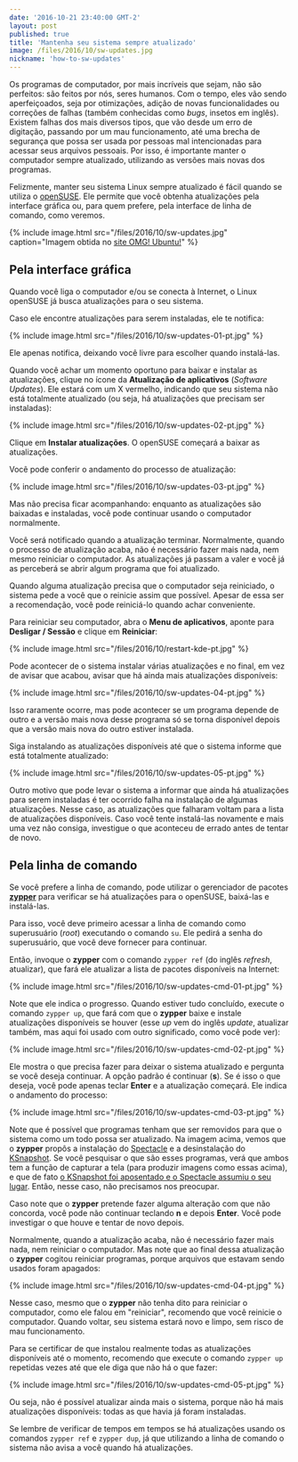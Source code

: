 ```yaml
---
date: '2016-10-21 23:40:00 GMT-2'
layout: post
published: true
title: 'Mantenha seu sistema sempre atualizado'
image: /files/2016/10/sw-updates.jpg
nickname: 'how-to-sw-updates'
---
```


Os programas de computador, por mais incríveis que sejam, não são perfeitos: são feitos por nós, seres humanos. Com o tempo, eles vão sendo aperfeiçoados, seja por otimizações, adição de novas funcionalidades ou correções de falhas (também conhecidas como *bugs*, insetos em inglês). Existem falhas dos mais diversos tipos, que vão desde um erro de digitação, passando por um mau funcionamento, até uma brecha de segurança que possa ser usada por pessoas mal intencionadas para acessar seus arquivos pessoais. Por isso, é importante manter o computador sempre atualizado, utilizando as versões mais novas dos programas.

Felizmente, manter seu sistema Linux sempre atualizado é fácil quando se utiliza o [openSUSE][opensuse]. Ele permite que você obtenha atualizações pela interface gráfica ou, para quem prefere, pela interface de linha de comando, como veremos.

{% include image.html src="/files/2016/10/sw-updates.jpg" caption="Imagem obtida no [site OMG! Ubuntu!](http://www.omgubuntu.co.uk/2016/10/why-use-linux-answer-three-short-words)" %}

## Pela interface gráfica

Quando você liga o computador e/ou se conecta à Internet, o Linux openSUSE já busca atualizações para o seu sistema.

Caso ele encontre atualizações para serem instaladas, ele te notifica:

{% include image.html src="/files/2016/10/sw-updates-01-pt.jpg" %}

Ele apenas notifica, deixando você livre para escolher quando instalá-las.

Quando você achar um momento oportuno para baixar e instalar as atualizações, clique no ícone da **Atualização de aplicativos** (*Software Updates*). Ele estará com um X vermelho, indicando que seu sistema não está totalmente atualizado (ou seja, há atualizações que precisam ser instaladas):

{% include image.html src="/files/2016/10/sw-updates-02-pt.jpg" %}

Clique em **Instalar atualizações**. O openSUSE começará a baixar as atualizações.

Você pode conferir o andamento do processo de atualização:

{% include image.html src="/files/2016/10/sw-updates-03-pt.jpg" %}

Mas não precisa ficar acompanhando: enquanto as atualizações são baixadas e instaladas, você pode continuar usando o computador normalmente.

Você será notificado quando a atualização terminar. Normalmente, quando o processo de atualização acaba, não é necessário fazer mais nada, nem mesmo reiniciar o computador. As atualizações já passam a valer e você já as perceberá se abrir algum programa que foi atualizado.

Quando alguma atualização precisa que o computador seja reiniciado, o sistema pede a você que o reinicie assim que possível. Apesar de essa ser a recomendação, você pode reiniciá-lo quando achar conveniente.

Para reiniciar seu computador, abra o **Menu de aplicativos**, aponte para **Desligar / Sessão** e clique em **Reiniciar**:

{% include image.html src="/files/2016/10/restart-kde-pt.jpg" %}

Pode acontecer de o sistema instalar várias atualizações e no final, em vez de avisar que acabou, avisar que há ainda mais atualizações disponíveis:

{% include image.html src="/files/2016/10/sw-updates-04-pt.jpg" %}

Isso raramente ocorre, mas pode acontecer se um programa depende de outro e a versão mais nova desse programa só se torna disponível depois que a versão mais nova do outro estiver instalada.

Siga instalando as atualizações disponíveis até que o sistema informe que está totalmente atualizado:

{% include image.html src="/files/2016/10/sw-updates-05-pt.jpg" %}

Outro motivo que pode levar o sistema a informar que ainda há atualizações para serem instaladas é ter ocorrido falha na instalação de algumas atualizações. Nesse caso, as atualizações que falharam voltam para a lista de atualizações disponíveis. Caso você tente instalá-las novamente e mais uma vez não consiga, investigue o que aconteceu de errado antes de tentar de novo.

## Pela linha de comando

Se você prefere a linha de comando, pode utilizar o gerenciador de pacotes [**zypper**][zypper] para verificar se há atualizações para o openSUSE, baixá-las e instalá-las.

Para isso, você deve primeiro acessar a linha de comando como superusuário (*root*) executando o comando `su`. Ele pedirá a senha do superusuário, que você deve fornecer para continuar.

Então, invoque o **zypper** com o comando `zypper ref` (do inglês *refresh*, atualizar), que fará ele atualizar a lista de pacotes disponíveis na Internet:

{% include image.html src="/files/2016/10/sw-updates-cmd-01-pt.jpg" %}

Note que ele indica o progresso. Quando estiver tudo concluído, execute o comando `zypper up`, que fará com que o **zypper** baixe e instale atualizações disponíveis se houver (esse *up* vem do inglês *update*, atualizar também, mas aqui foi usado com outro significado, como você pode ver):

{% include image.html src="/files/2016/10/sw-updates-cmd-02-pt.jpg" %}

Ele mostra o que precisa fazer para deixar o sistema atualizado e pergunta se você deseja continuar. A opção padrão é continuar (**s**). Se é isso o que deseja, você pode apenas teclar **Enter** e a atualização começará. Ele indica o andamento do processo:

{% include image.html src="/files/2016/10/sw-updates-cmd-03-pt.jpg" %}

Note que é possível que programas tenham que ser removidos para que o sistema como um todo possa ser atualizado. Na imagem acima, vemos que o **zypper** propôs a instalação do [Spectacle][spectacle] e a desinstalação do [KSnapshot][ksnapshot]. Se você pesquisar o que são esses programas, verá que ambos tem a função de capturar a tela (para produzir imagens como essas acima), e que de fato [o KSnapshot foi aposentado e o Spectacle assumiu o seu lugar][spectacle-vs-ksnapshot]. Então, nesse caso, não precisamos nos preocupar.

Caso note que o **zypper** pretende fazer alguma alteração com que não concorda, você pode não continuar teclando **n** e depois **Enter**. Você pode investigar o que houve e tentar de novo depois.

Normalmente, quando a atualização acaba, não é necessário fazer mais nada, nem reiniciar o computador. Mas note que ao final dessa atualização o **zypper** cogitou reiniciar programas, porque arquivos que estavam sendo usados foram apagados:

{% include image.html src="/files/2016/10/sw-updates-cmd-04-pt.jpg" %}

Nesse caso, mesmo que o **zypper** não tenha dito para reiniciar o computador, como ele falou em "reiniciar", recomendo que você reinicie o computador. Quando voltar, seu sistema estará novo e limpo, sem risco de mau funcionamento.

Para se certificar de que instalou realmente todas as atualizações disponíveis até o momento, recomendo que execute o comando `zypper up` repetidas vezes até que ele diga que não há o que fazer:

{% include image.html src="/files/2016/10/sw-updates-cmd-05-pt.jpg" %}

Ou seja, não é possível atualizar ainda mais o sistema, porque não há mais atualizações disponíveis: todas as que havia já foram instaladas.

Se lembre de verificar de tempos em tempos se há atualizações usando os comandos `zypper ref` e `zypper dup`, já que utilizando a linha de comando o sistema não avisa a você quando há atualizações.

[opensuse]:                 https://www.opensuse.org/
[zypper]:                   https://pt.opensuse.org/Portal:Zypper
[spectacle]:                https://www.kde.org/applications/graphics/spectacle/
[ksnapshot]:                https://www.kde.org/applications/graphics/ksnapshot/
[spectacle-vs-ksnapshot]:   https://www.kde.org/announcements/announce-applications-15.12.0.php
